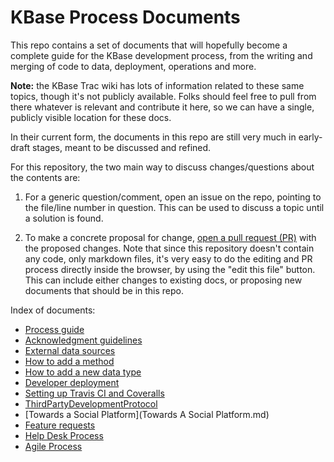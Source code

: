 # KBase Process Documents

This repo contains a set of documents that will hopefully become a complete
guide for the KBase development process, from the writing and merging of code
to data, deployment, operations and more.

**Note:** the KBase Trac wiki has lots of information related to these same topics, though it's not publicly available.  Folks should feel free to pull from there whatever is relevant and contribute it here, so we can have a single, publicly visible location for these docs.

In their current form, the documents in this repo are still very much in early-draft stages, meant to
be discussed and refined.

For this repository, the two main way to discuss changes/questions about the
contents are:

1. For a generic question/comment, open an issue on the repo, pointing to the
   file/line number in question. This can be used to discuss a topic until a
   solution is found.

1. To make a concrete proposal for change, [open a pull request (PR)](https://help.github.com/articles/using-pull-requests/) with the
   proposed changes. Note that since this repository doesn't contain any code,
   only markdown files, it's very easy to do the editing and PR process
   directly inside the browser, by using the "edit this file" button.  This can include either changes to existing docs, or proposing new documents that should be in this repo.

Index of documents:

* [Process guide](Process_guide.md)
* [Acknowledgment guidelines](Acknowledgment_guidelines.md)
* [External data sources](External_data_sources.md)
* [How to add a method](How_to_add_a_method.md)
* [How to add a new data type](How_to_add_a_new_data_type.md)
* [Developer deployment](Developer_deployment.md)
* [Setting up Travis CI and Coveralls](Setting_up_Travis_CI_and_Coveralls.md)
* [ThirdPartyDevelopmentProtocol](ThirdPartyDevelopmentProtocol.md)
* [Towards a Social Platform](Towards A Social Platform.md)
* [Feature requests](feature_requests.md)
* [Help Desk Process](Help_Desk_process.md)
* [Agile Process](Agile_process.md)